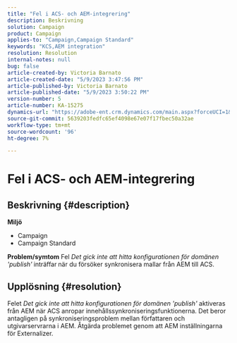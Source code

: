```yaml
---
title: "Fel i ACS- och AEM-integrering"
description: Beskrivning
solution: Campaign
product: Campaign
applies-to: "Campaign,Campaign Standard"
keywords: "KCS,AEM integration"
resolution: Resolution
internal-notes: null
bug: false
article-created-by: Victoria Barnato
article-created-date: "5/9/2023 3:47:56 PM"
article-published-by: Victoria Barnato
article-published-date: "5/9/2023 3:50:22 PM"
version-number: 5
article-number: KA-15275
dynamics-url: "https://adobe-ent.crm.dynamics.com/main.aspx?forceUCI=1&pagetype=entityrecord&etn=knowledgearticle&id=752decd7-80ee-ed11-8849-6045bd0065b6"
source-git-commit: 5639203fedfc65ef4098e67e07f17fbec50a32ae
workflow-type: tm+mt
source-wordcount: '96'
ht-degree: 7%

---
```


# Fel i ACS- och AEM-integrering

## Beskrivning {#description}

<b>Miljö</b>
- Campaign
- Campaign Standard



<b>Problem/symtom</b>
Fel *Det gick inte att hitta konfigurationen för domänen &#39;publish&#39;<b>* </b>inträffar<b> </b>när du försöker synkronisera mallar från AEM till ACS.


## Upplösning {#resolution}


Felet *Det gick inte att hitta konfigurationen för domänen &#39;publish&#39;* aktiveras från AEM när ACS anropar innehållssynkroniseringsfunktionerna. Det beror antagligen på synkroniseringsproblem mellan författaren och utgivarservrarna i AEM. Åtgärda problemet genom att AEM inställningarna för Externalizer.



